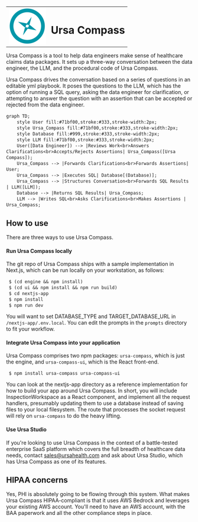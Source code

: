 <table>
<tr>
<td><img src="./compass-logo.svg" width="100" alt="Compass Logo"></td>
<td><h1>Ursa Compass</h1></td>
</tr>
</table>

Ursa Compass is a tool to help data engineers make sense of healthcare claims data packages. It sets up a three-way conversation between the data engineer, the LLM, and the procedural code of Ursa Compass.

Ursa Compass drives the conversation based on a series of questions in an editable yml playbook. It poses the questions to the LLM, which has the option of running a SQL query, asking the data engineer for clarification, or attempting to answer the question with an assertion that can be accepted or rejected from the data engineer.

```mermaid
graph TD;
    style User fill:#71bf00,stroke:#333,stroke-width:2px;
    style Ursa_Compass fill:#71bf00,stroke:#333,stroke-width:2px;
    style Database fill:#999,stroke:#333,stroke-width:2px;
    style LLM fill:#71bf00,stroke:#333,stroke-width:2px;
    User([Data Engineer]) --> |Reviews Work<br>Answers Clarifications<br>Accepts/Rejects Assertions| Ursa_Compass([Ursa Compass]);
    Ursa_Compass --> |Forwards Clarifications<br>Forwards Assertions| User;
    Ursa_Compass --> |Executes SQL| Database[(Database)];
    Ursa_Compass --> |Structures Conversation<br>Forwards SQL Results | LLM([LLM]);
    Database --> |Returns SQL Results| Ursa_Compass;
    LLM --> |Writes SQL<br>Asks Clarifications<br>Makes Assertions | Ursa_Compass;
```

## How to use

There are three ways to use Ursa Compass.

#### Run Ursa Compass locally

The git repo of Ursa Compass ships with a sample implementation in Next.js, which can be run locally on your workstation, as follows:

```
 $ (cd engine && npm install)
 $ (cd ui && npm install && npm run build)
 $ cd nextjs-app
 $ npm install
 $ npm run dev
```

You will want to set DATABASE_TYPE and TARGET_DATABASE_URL in `/nextjs-app/.env.local`. You can edit the prompts in the `prompts` directory to fit your workflow.

#### Integrate Ursa Compass into your application

Ursa Compass comprises two npm packages: `ursa-compass`, which is just the engine, and `ursa-compass-ui`, which is the React front-end.

```
 $ npm install ursa-compass ursa-compass-ui
```

You can look at the nextjs-app directory as a reference implementation for how to build your app around Ursa Compass. In short, you will include InspectionWorkspace as a React component, and implement all the request handlers, presumably updating them to use a database instead of saving files to your local filesystem. The route that processes the socket request will rely on `ursa-compass` to do the heavy lifting.

#### Use Ursa Studio

If you're looking to use Ursa Compass in the context of a battle-tested enterprise SaaS platform which covers the full breadth of healthcare data needs, contact sales@ursahealth.com and ask about Ursa Studio, which has Ursa Compass as one of its features.

## HIPAA concerns

Yes, PHI is absolutely going to be flowing through this system. What makes Ursa Compass HIPAA-compliant is that it uses AWS Bedrock and leverages your existing AWS account. You'll need to have an AWS account, with the BAA paperwork and all the other compliance steps in place.
